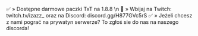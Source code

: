 ✅ » Dostępne darmowe paczki TxT na 1.8.8 \n
📌 » Wbijaj na Twitch: twitch.tv/izazz_ oraz na Discord: discord.gg/H877GVc5rS 
✅ » Jeżeli chcesz z nami pograć na prywatyn serwerze? To zgłoś sie do nas na naszego discorda!

